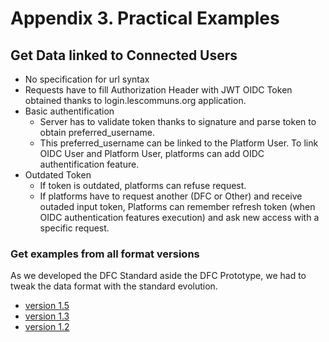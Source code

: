 # Appendix 3. Practical Examples

## Get Data linked to Connected Users

* No specification for url syntax
* Requests have to fill Authorization Header with JWT OIDC Token obtained thanks to login.lescommuns.org application.
* Basic authentification
  * Server has to validate token thanks to signature and parse token to obtain preferred\_username.
  * This preferred\_username can be linked to the Platform User. To link OIDC User and Platform User, platforms can add OIDC authentification feature.
* Outdated Token
  * If token is outdated, platforms can refuse request.
  * If platforms have to request another \(DFC or Other\) and receive outaded input token, Platforms can remember refresh token \(when OIDC authentication features execution\) and ask new access with a specific request.

### Get examples from all format versions

As we developed the DFC Standard aside the DFC Prototype, we had to tweak the data format with the standard evolution.

* [version 1.5](https://datafoodconsortium.gitbook.io/dfc-standard-documentation/appendixes/practical-examples/version-1-5)
* [version 1.3](https://datafoodconsortium.gitbook.io/dfc-standard-documentation/appendixes/practical-examples/version-1-3)
* [version 1.2](https://datafoodconsortium.gitbook.io/dfc-standard-documentation/appendixes/practical-examples/version-1-2)



